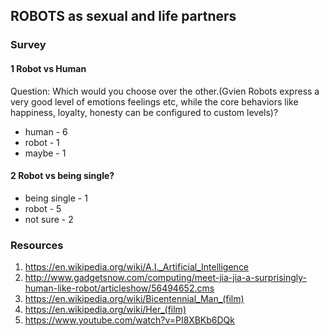 ## ROBOTS as sexual and life partners

### Survey
#### 1 Robot vs Human
Question: Which would you choose over the other.(Gvien Robots express a very good level of emotions feelings etc, while the core behaviors like happiness, loyalty, honesty can be configured to custom levels)?
* human - 6
* robot - 1
* maybe - 1

#### 2 Robot vs being single?
* being single - 1
* robot - 5
* not sure - 2

### Resources
1. https://en.wikipedia.org/wiki/A.I._Artificial_Intelligence
2. http://www.gadgetsnow.com/computing/meet-jia-jia-a-surprisingly-human-like-robot/articleshow/56494652.cms
3. https://en.wikipedia.org/wiki/Bicentennial_Man_(film)
4. https://en.wikipedia.org/wiki/Her_(film)
5. https://www.youtube.com/watch?v=PI8XBKb6DQk
